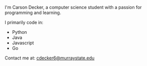 I'm Carson Decker, a computer science student with a passion for programming and learning.

I primarily code in:
- Python
- Java
- Javascript
- Go

Contact me at: cdecker6@murraystate.edu
